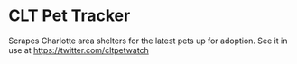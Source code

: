 # CLT Pet Tracker

Scrapes Charlotte area shelters for the latest pets up for adoption. See it in use at https://twitter.com/cltpetwatch
